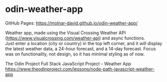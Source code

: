 # odin-weather-app
GitHub Pages: https://molnar-david.github.io/odin-weather-app/

Weather app, made using the Visual Crossing Weather API (https://www.visualcrossing.com/weather-api) and async functions.\
Just enter a location (city or country) in the top left corner, and it will display the latest weather data, a 24-hour forecast, and a 14-day forecast.
Focus was on functionality, not design, so it has minimal styling as of now.

The Odin Project Full Stack JavaScript Project - Weather App\
https://www.theodinproject.com/lessons/node-path-javascript-weather-app
